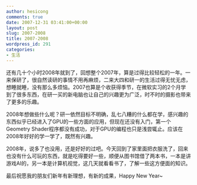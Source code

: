 ```yaml
---
author: hesicong
comments: true
date: 2007-12-31 03:41:00+00:00
layout: post
slug: 2007-2008
title: 2007-2008
wordpress_id: 291
categories:
- 生活
---
```


还有几十个小时2008年就到了，回想整个2007年，算是过得比较轻松的一年。一来保研了，很自然读研的事情不用再麻烦，二来大四和研一的生活过得无忧无虑，想睡就睡，没有那么多烦恼。2007也算是个收获得季节，在微软实习的2个月学到了很多东西，在研一买的新电脑也让自己的兴趣更为广泛，时不时的摄影也带来了更多的乐趣。

2008年想做些什么呢？研一依然目标不明确，乱七八糟的什么都在学，感兴趣的东西似乎已经进入了GPU的一些方面的应用，但现在还没有入门，第一个Geometry Shader程序都没有成功，对于GPU的编程也只是浅尝辄止。应该在2008年好好的学一学了，既然有兴趣。

2008年，说多了也没用，还是好好的过吧。今天回到了家里面把衣服洗了，回来也没有什么可玩的东西，就是吃得要好一些，顺便从图书馆借了两本书，一本是讲游戏AI的，另一本是计算机视觉，这几天就看看书了，了解一些这方便面的知识。

最后祝愿我的朋友们新年有新理想，有新的成果，Happy New Year~
